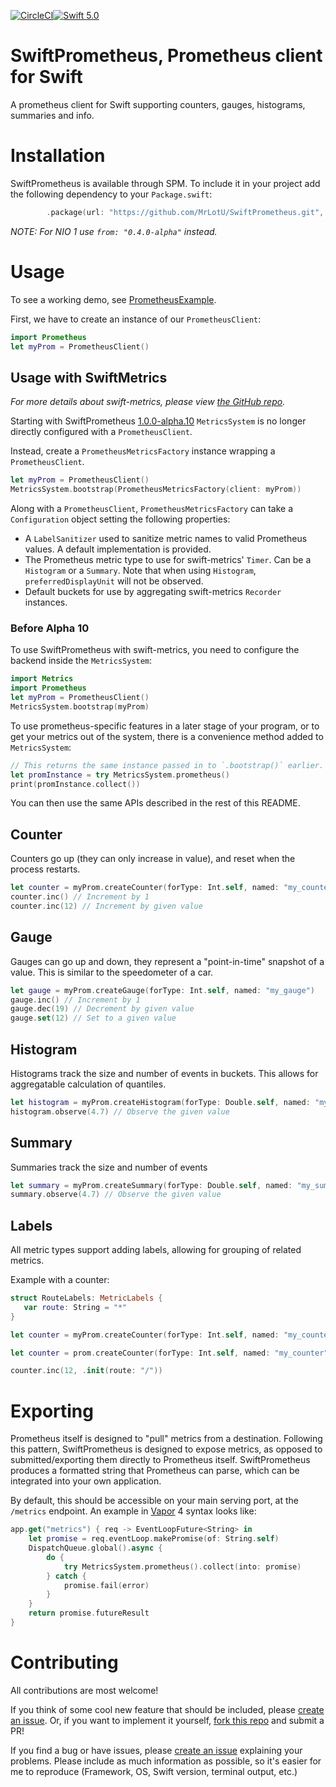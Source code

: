 [![CircleCI](https://circleci.com/gh/MrLotU/SwiftPrometheus.svg?style=svg)](https://circleci.com/gh/MrLotU/SwiftPrometheus)[![Swift 5.0](https://img.shields.io/badge/swift-5.0-orange.svg?style=flat)](http://swift.org)

# SwiftPrometheus, Prometheus client for Swift

A prometheus client for Swift supporting counters, gauges, histograms, summaries and info.

# Installation

SwiftPrometheus is available through SPM. To include it in your project add the following dependency to your `Package.swift`:
```swift
        .package(url: "https://github.com/MrLotU/SwiftPrometheus.git", from: "1.0.0-alpha")
```

_NOTE: For NIO 1 use `from: "0.4.0-alpha"` instead._

# Usage

To see a working demo, see [PrometheusExample](./Sources/PrometheusExample/main.swift).

First, we have to create an instance of our `PrometheusClient`:

```swift
import Prometheus
let myProm = PrometheusClient()
```

## Usage with SwiftMetrics
_For more details about swift-metrics, please view [the GitHub repo](https://github.com/apple/swift-metrics)._

Starting with SwiftPrometheus [1.0.0-alpha.10](https://github.com/MrLotU/SwiftPrometheus/releases/tag/1.0.0-alpha.10) `MetricsSystem` is no longer directly configured with a `PrometheusClient`.

Instead, create a `PrometheusMetricsFactory` instance wrapping a `PrometheusClient`.

```swift
let myProm = PrometheusClient()
MetricsSystem.bootstrap(PrometheusMetricsFactory(client: myProm))
```

Along with a `PrometheusClient`, `PrometheusMetricsFactory` can take a `Configuration` object setting the following properties:
- A `LabelSanitizer` used to sanitize metric names to valid Prometheus values. A default implementation is provided.
- The Prometheus metric type to use for swift-metrics' `Timer`. Can be a `Histogram` or a `Summary`. Note that when using `Histogram`, `preferredDisplayUnit` will not be observed.
- Default buckets for use by aggregating swift-metrics `Recorder` instances.

### Before Alpha 10

To use SwiftPrometheus with swift-metrics, you need to configure the backend inside the `MetricsSystem`:

```swift
import Metrics
import Prometheus
let myProm = PrometheusClient()
MetricsSystem.bootstrap(myProm)
```

To use prometheus-specific features in a later stage of your program, or to get your metrics out of the system, there is a convenience method added to `MetricsSystem`:

```swift
// This returns the same instance passed in to `.bootstrap()` earlier.
let promInstance = try MetricsSystem.prometheus()
print(promInstance.collect())
```

You can then use the same APIs described in the rest of this README.

## Counter

Counters go up (they can only increase in value), and reset when the process restarts.

```swift
let counter = myProm.createCounter(forType: Int.self, named: "my_counter")
counter.inc() // Increment by 1
counter.inc(12) // Increment by given value
```

## Gauge

Gauges can go up and down, they represent a "point-in-time" snapshot of a value. This is similar to the speedometer of a car.

```swift
let gauge = myProm.createGauge(forType: Int.self, named: "my_gauge")
gauge.inc() // Increment by 1
gauge.dec(19) // Decrement by given value
gauge.set(12) // Set to a given value
```

## Histogram

Histograms track the size and number of events in buckets. This allows for aggregatable calculation of quantiles.

```swift
let histogram = myProm.createHistogram(forType: Double.self, named: "my_histogram")
histogram.observe(4.7) // Observe the given value
```

## Summary

Summaries track the size and number of events

```swift
let summary = myProm.createSummary(forType: Double.self, named: "my_summary")
summary.observe(4.7) // Observe the given value
```

## Labels
All metric types support adding labels, allowing for grouping of related metrics.

Example with a counter:

```swift
struct RouteLabels: MetricLabels {
   var route: String = "*"
}

let counter = myProm.createCounter(forType: Int.self, named: "my_counter", helpText: "Just a counter", withLabelType: RouteLabels.self)

let counter = prom.createCounter(forType: Int.self, named: "my_counter", helpText: "Just a counter", withLabelType: RouteLabels.self)

counter.inc(12, .init(route: "/"))
```

# Exporting

Prometheus itself is designed to "pull" metrics from a destination. Following this pattern, SwiftPrometheus is designed to expose metrics, as opposed to submitted/exporting them directly to Prometheus itself. SwiftPrometheus produces a formatted string that Prometheus can parse, which can be integrated into your own application.

By default, this should be accessible on your main serving port, at the `/metrics` endpoint. An example in [Vapor](https://vapor.codes)  4 syntax looks like:

```swift
app.get("metrics") { req -> EventLoopFuture<String> in
    let promise = req.eventLoop.makePromise(of: String.self)
    DispatchQueue.global().async {
        do {
            try MetricsSystem.prometheus().collect(into: promise)
        } catch {
            promise.fail(error)
        }
    }
    return promise.futureResult
}
```

# Contributing

All contributions are most welcome!

If you think of some cool new feature that should be included, please [create an issue](https://github.com/MrLotU/SwiftPrometheus/issues/new/choose). Or, if you want to implement it yourself, [fork this repo](https://github.com/MrLotU/SwiftPrometheus/fork) and submit a PR!

If you find a bug or have issues, please [create an issue](https://github.com/MrLotU/SwiftPrometheus/issues/new/choose) explaining your problems. Please include as much information as possible, so it's easier for me to reproduce (Framework, OS, Swift version, terminal output, etc.)
